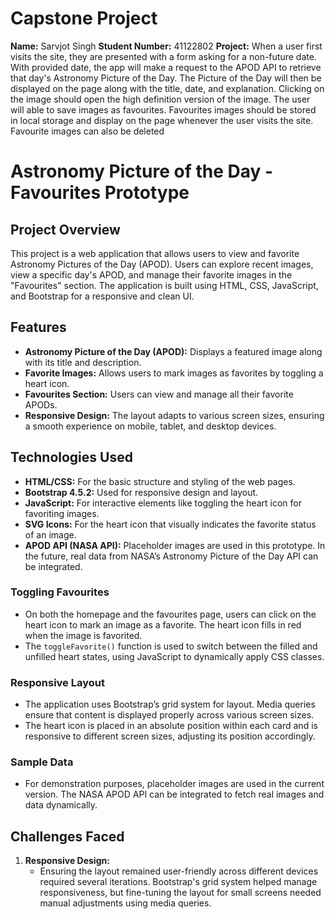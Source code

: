 # Capstone Project

**Name:** Sarvjot Singh
**Student Number:** 41122802 
**Project:** When a user first visits the site, they are presented with a form asking for a non-future date. With provided date, the app will make a request to the APOD API to retrieve that day's Astronomy Picture of the Day. The Picture of the Day will then be displayed on the page along with the title, date, and explanation. Clicking on the image should open the high definition version of the image.
The user will able to save images as favourites. Favourites images should be stored in local storage and display on the page whenever the user visits the site. Favourite images can also be deleted

# Astronomy Picture of the Day - Favourites Prototype

## Project Overview

This project is a web application that allows users to view and favorite Astronomy Pictures of the Day (APOD). Users can explore recent images, view a specific day's APOD, and manage their favorite images in the "Favourites" section. The application is built using HTML, CSS, JavaScript, and Bootstrap for a responsive and clean UI.

## Features

- **Astronomy Picture of the Day (APOD):** Displays a featured image along with its title and description.
- **Favorite Images:** Allows users to mark images as favorites by toggling a heart icon.
- **Favourites Section:** Users can view and manage all their favorite APODs.
- **Responsive Design:** The layout adapts to various screen sizes, ensuring a smooth experience on mobile, tablet, and desktop devices.
  
## Technologies Used

- **HTML/CSS:** For the basic structure and styling of the web pages.
- **Bootstrap 4.5.2:** Used for responsive design and layout.
- **JavaScript:** For interactive elements like toggling the heart icon for favoriting images.
- **SVG Icons:** For the heart icon that visually indicates the favorite status of an image.
- **APOD API (NASA API):** Placeholder images are used in this prototype. In the future, real data from NASA’s Astronomy Picture of the Day API can be integrated.

### Toggling Favourites

- On both the homepage and the favourites page, users can click on the heart icon to mark an image as a favorite. The heart icon fills in red when the image is favorited.
- The `toggleFavorite()` function is used to switch between the filled and unfilled heart states, using JavaScript to dynamically apply CSS classes.

### Responsive Layout

- The application uses Bootstrap’s grid system for layout. Media queries ensure that content is displayed properly across various screen sizes.
- The heart icon is placed in an absolute position within each card and is responsive to different screen sizes, adjusting its position accordingly.

### Sample Data

- For demonstration purposes, placeholder images are used in the current version. The NASA APOD API can be integrated to fetch real images and data dynamically.

## Challenges Faced

1. **Responsive Design:**
   - Ensuring the layout remained user-friendly across different devices required several iterations. Bootstrap's grid system helped manage responsiveness, but fine-tuning the layout for small screens needed manual adjustments using media queries.


